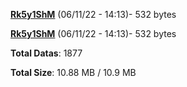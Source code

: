 [**Rk5y1ShM**](/data/Rk5y1ShM.txt) (06/11/22 - 14:13)- 532 bytes

[**Rk5y1ShM**](/data/Rk5y1ShM.txt) (06/11/22 - 14:13)- 532 bytes

**Total Datas**: 1877

**Total Size**: 10.88 MB / 10.9 MB